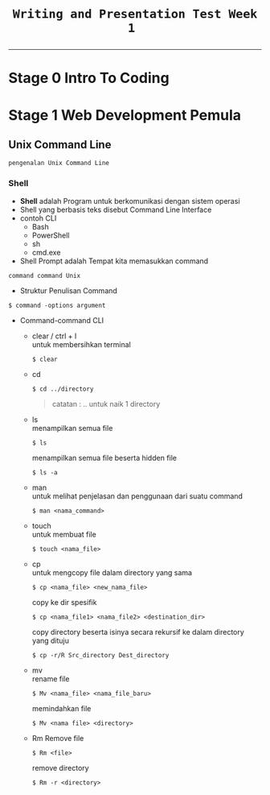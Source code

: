 # <p style="text-align: center;">```Writing and Presentation Test Week 1 ```</p>

---

# Stage 0 Intro To Coding

    
# Stage 1 Web Development Pemula

## Unix Command Line
`pengenalan Unix Command Line`
### Shell 
- **Shell** adalah Program untuk berkomunikasi dengan sistem operasi
- Shell yang berbasis teks disebut Command Line Interface
- contoh CLI
    - Bash
    - PowerShell
    - sh
    - cmd.exe
- Shell Prompt adalah Tempat kita memasukkan command

`command command Unix`
- Struktur Penulisan Command
```
$ command -options argument
```
- Command-command CLI
    - clear / ctrl + l<br>
        untuk membersihkan terminal
        ```
        $ clear
        ```
    - cd<br>
        ```
        $ cd ../directory
        ```
        > catatan : .. untuk naik 1 directory
    - ls<br>
        menampilkan semua file
        ```
        $ ls
        ```
        menampilkan semua file beserta hidden file
        ```
        $ ls -a
        ```
    - man<br>
        untuk melihat penjelasan dan penggunaan dari suatu command 
        ```
        $ man <nama_command>
        ```
    - touch<br>
        untuk membuat file
        ```
        $ touch <nama_file>
        ```
    - cp<br>
        untuk mengcopy file dalam directory yang sama
        ```
        $ cp <nama_file> <new_nama_file>
        ```
        copy ke dir spesifik
        ```
        $ cp <nama_file1> <nama_file2> <destination_dir>
        ```
        copy directory beserta isinya secara rekursif ke dalam directory yang dituju
        ```
        $ cp -r/R Src_directory Dest_directory
        ```
    - mv<br>
        rename file
        ```
        $ Mv <nama_file> <nama_file_baru>
        ```
        memindahkan file
        ```
        $ Mv <nama file> <directory>
        ```

    - Rm
        Remove file
        ```
        $ Rm <file>
        ```
        remove directory
        ```
        $ Rm -r <directory>
        ```